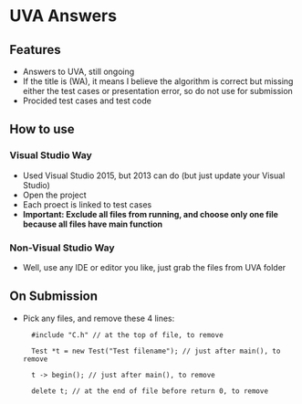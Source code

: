 # UVA Answers

## Features

- Answers to UVA, still ongoing
- If the title is (WA), it means I believe the algorithm is correct but missing either the test cases or presentation error, so do not use for submission
- Procided test cases and test code

## How to use

### Visual Studio Way

- Used Visual Studio 2015, but 2013 can do (but just update your Visual Studio)
- Open the project
- Each proect is linked to test cases
- **Important: Exclude all files from running, and choose only one file because all files have main function**

### Non-Visual Studio Way

- Well, use any IDE or editor you like, just grab the files from UVA folder

## On Submission

- Pick any files, and remove these 4 lines:

        #include "C.h" // at the top of file, to remove
        
        Test *t = new Test("Test filename"); // just after main(), to remove
        
        t -> begin(); // just after main(), to remove
        
        delete t; // at the end of file before return 0, to remove
